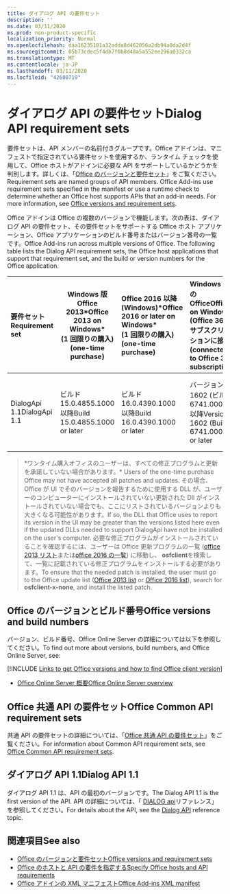 ```yaml
---
title: ダイアログ API の要件セット
description: ''
ms.date: 03/11/2020
ms.prod: non-product-specific
localization_priority: Normal
ms.openlocfilehash: daa16235101a32adda8d462056a2db94a0da2d4f
ms.sourcegitcommit: 05b73cdec5f4db7f0b8d48a5a552ee296a0332ca
ms.translationtype: MT
ms.contentlocale: ja-JP
ms.lasthandoff: 03/11/2020
ms.locfileid: "42600719"
---
```

# <a name="dialog-api-requirement-sets"></a><span data-ttu-id="5e9d8-102">ダイアログ API の要件セット</span><span class="sxs-lookup"><span data-stu-id="5e9d8-102">Dialog API requirement sets</span></span>

<span data-ttu-id="5e9d8-p101">要件セットは、API メンバーの名前付きグループです。Office アドインは、マニフェストで指定されている要件セットを使用するか、ランタイム チェックを使用して、Office ホストがアドインに必要な API をサポートしているかどうかを判別します。詳しくは、「[Office のバージョンと要件セット](../../develop/office-versions-and-requirement-sets.md)」をご覧ください。</span><span class="sxs-lookup"><span data-stu-id="5e9d8-p101">Requirement sets are named groups of API members. Office Add-ins use requirement sets specified in the manifest or use a runtime check to determine whether an Office host supports APIs that an add-in needs. For more information, see [Office versions and requirement sets](../../develop/office-versions-and-requirement-sets.md).</span></span>

<span data-ttu-id="5e9d8-p102">Office アドインは Office の複数のバージョンで機能します。次の表は、ダイアログ API の要件セット、その要件セットをサポートする Office ホスト アプリケーション、Office アプリケーションのビルド番号またはバージョン番号の一覧です。</span><span class="sxs-lookup"><span data-stu-id="5e9d8-p102">Office Add-ins run across multiple versions of Office. The following table lists the Dialog API requirement sets, the Office host applications that support that requirement set, and the build or version numbers for the Office application.</span></span>

|  <span data-ttu-id="5e9d8-108">要件セット</span><span class="sxs-lookup"><span data-stu-id="5e9d8-108">Requirement set</span></span>  | <span data-ttu-id="5e9d8-109">Windows 版 Office 2013\*</span><span class="sxs-lookup"><span data-stu-id="5e9d8-109">Office 2013 on Windows\*</span></span><br><span data-ttu-id="5e9d8-110">(1 回限りの購入)</span><span class="sxs-lookup"><span data-stu-id="5e9d8-110">(one-time purchase)</span></span> | <span data-ttu-id="5e9d8-111">Office 2016 以降 (Windows)\*</span><span class="sxs-lookup"><span data-stu-id="5e9d8-111">Office 2016 or later on Windows\*</span></span><br><span data-ttu-id="5e9d8-112">(1 回限りの購入)</span><span class="sxs-lookup"><span data-stu-id="5e9d8-112">(one-time purchase)</span></span>   | <span data-ttu-id="5e9d8-113">Windows での Office</span><span class="sxs-lookup"><span data-stu-id="5e9d8-113">Office on Windows</span></span><br><span data-ttu-id="5e9d8-114">(Office 365 サブスクリプションに接続)</span><span class="sxs-lookup"><span data-stu-id="5e9d8-114">(connected to Office 365 subscription)</span></span> |  <span data-ttu-id="5e9d8-115">Office on iPad</span><span class="sxs-lookup"><span data-stu-id="5e9d8-115">Office on iPad</span></span><br><span data-ttu-id="5e9d8-116">(Office 365 サブスクリプションに接続)</span><span class="sxs-lookup"><span data-stu-id="5e9d8-116">(connected to Office 365 subscription)</span></span>  |  <span data-ttu-id="5e9d8-117">Office on Mac</span><span class="sxs-lookup"><span data-stu-id="5e9d8-117">Office on Mac</span></span><br><span data-ttu-id="5e9d8-118">(Office 365 サブスクリプションに接続)</span><span class="sxs-lookup"><span data-stu-id="5e9d8-118">(connected to Office 365 subscription)</span></span>  | <span data-ttu-id="5e9d8-119">Office on the web</span><span class="sxs-lookup"><span data-stu-id="5e9d8-119">Office on the web</span></span>  |  <span data-ttu-id="5e9d8-120">Office Online Server</span><span class="sxs-lookup"><span data-stu-id="5e9d8-120">Office Online Server</span></span>  |
|:-----|-----|:-----|:-----|:-----|:-----|:-----|:-----|
| <span data-ttu-id="5e9d8-121">DialogApi 1.1</span><span class="sxs-lookup"><span data-stu-id="5e9d8-121">DialogApi 1.1</span></span>  | <span data-ttu-id="5e9d8-122">ビルド 15.0.4855.1000 以降</span><span class="sxs-lookup"><span data-stu-id="5e9d8-122">Build 15.0.4855.1000 or later</span></span> | <span data-ttu-id="5e9d8-123">ビルド 16.0.4390.1000 以降</span><span class="sxs-lookup"><span data-stu-id="5e9d8-123">Build 16.0.4390.1000 or later</span></span> | <span data-ttu-id="5e9d8-124">バージョン 1602 (ビルド 6741.0000) 以降</span><span class="sxs-lookup"><span data-stu-id="5e9d8-124">Version 1602 (Build 6741.0000) or later</span></span> | <span data-ttu-id="5e9d8-125">1.22 以降</span><span class="sxs-lookup"><span data-stu-id="5e9d8-125">1.22 or later</span></span> | <span data-ttu-id="5e9d8-126">15.20 以降</span><span class="sxs-lookup"><span data-stu-id="5e9d8-126">15.20 or later</span></span>| <span data-ttu-id="5e9d8-127">2017 年 1 月</span><span class="sxs-lookup"><span data-stu-id="5e9d8-127">January 2017</span></span> | <span data-ttu-id="5e9d8-128">バージョン 1608 (ビルド 7601.6800) 以降</span><span class="sxs-lookup"><span data-stu-id="5e9d8-128">Version 1608 (Build 7601.6800) or later</span></span>|

><span data-ttu-id="5e9d8-129">\*ワンタイム購入オフィスのユーザーは、すべての修正プログラムと更新を承諾していない場合があります。</span><span class="sxs-lookup"><span data-stu-id="5e9d8-129">\* Users of the one-time purchase Office may not have accepted all patches and updates.</span></span> <span data-ttu-id="5e9d8-130">その場合、Office が UI でそのバージョンを報告するために使用する DLL が、ユーザーのコンピューターにインストールされていない更新された Dll がインストールされていない場合でも、ここにリストされているバージョンよりも大きくなる可能性があります。</span><span class="sxs-lookup"><span data-stu-id="5e9d8-130">If so, the DLL that Office uses to report its version in the UI may be greater than the versions listed here even if the updated DLLs needed to support DialogApi have not be installed on the user's computer.</span></span> <span data-ttu-id="5e9d8-131">必要な修正プログラムがインストールされていることを確認するには、ユーザーは Office 更新プログラムの一覧 ([office 2013 リスト](/officeupdates/msp-files-office-2013)または[office 2016 の一覧](/officeupdates/msp-files-office-2016)) に移動し、 **osfclient**を検索して、一覧に記載されている修正プログラムをインストールする必要があります。</span><span class="sxs-lookup"><span data-stu-id="5e9d8-131">To ensure that the needed patch is installed, the user must go to the Office update list ([Office 2013 list](/officeupdates/msp-files-office-2013) or [Office 2016 list](/officeupdates/msp-files-office-2016)), search for **osfclient-x-none**, and install the listed patch.</span></span>

## <a name="office-versions-and-build-numbers"></a><span data-ttu-id="5e9d8-132">Office のバージョンとビルド番号</span><span class="sxs-lookup"><span data-stu-id="5e9d8-132">Office versions and build numbers</span></span>

<span data-ttu-id="5e9d8-133">バージョン、ビルド番号、Office Online Server の詳細については以下を参照してください。</span><span class="sxs-lookup"><span data-stu-id="5e9d8-133">To find out more about versions, build numbers, and Office Online Server, see:</span></span>

[!INCLUDE [Links to get Office versions and how to find Office client version](../../includes/links-get-office-versions-builds.md)]
- [<span data-ttu-id="5e9d8-134">Office Online Server 概要</span><span class="sxs-lookup"><span data-stu-id="5e9d8-134">Office Online Server overview</span></span>](/officeonlineserver/office-online-server-overview)

## <a name="office-common-api-requirement-sets"></a><span data-ttu-id="5e9d8-135">Office 共通 API の要件セット</span><span class="sxs-lookup"><span data-stu-id="5e9d8-135">Office Common API requirement sets</span></span>

<span data-ttu-id="5e9d8-136">共通 API の要件セットの詳細については、「[Office 共通 API の要件セット](office-add-in-requirement-sets.md)」をご覧ください。</span><span class="sxs-lookup"><span data-stu-id="5e9d8-136">For information about Common API requirement sets, see [Office Common API requirement sets](office-add-in-requirement-sets.md).</span></span>

## <a name="dialog-api-11"></a><span data-ttu-id="5e9d8-137">ダイアログ API 1.1</span><span class="sxs-lookup"><span data-stu-id="5e9d8-137">Dialog API 1.1</span></span>

<span data-ttu-id="5e9d8-138">ダイアログ API 1.1 は、API の最初のバージョンです。</span><span class="sxs-lookup"><span data-stu-id="5e9d8-138">The Dialog API 1.1 is the first version of the API.</span></span> <span data-ttu-id="5e9d8-139">API の詳細については、「 [DIALOG api](/javascript/api/office/office.ui)リファレンス」を参照してください。</span><span class="sxs-lookup"><span data-stu-id="5e9d8-139">For details about the API, see the [Dialog API](/javascript/api/office/office.ui) reference topic.</span></span>

## <a name="see-also"></a><span data-ttu-id="5e9d8-140">関連項目</span><span class="sxs-lookup"><span data-stu-id="5e9d8-140">See also</span></span>

- [<span data-ttu-id="5e9d8-141">Office のバージョンと要件セット</span><span class="sxs-lookup"><span data-stu-id="5e9d8-141">Office versions and requirement sets</span></span>](../../develop/office-versions-and-requirement-sets.md)
- [<span data-ttu-id="5e9d8-142">Office のホストと API の要件を指定する</span><span class="sxs-lookup"><span data-stu-id="5e9d8-142">Specify Office hosts and API requirements</span></span>](../../develop/specify-office-hosts-and-api-requirements.md)
- [<span data-ttu-id="5e9d8-143">Office アドインの XML マニフェスト</span><span class="sxs-lookup"><span data-stu-id="5e9d8-143">Office Add-ins XML manifest</span></span>](../../develop/add-in-manifests.md)
